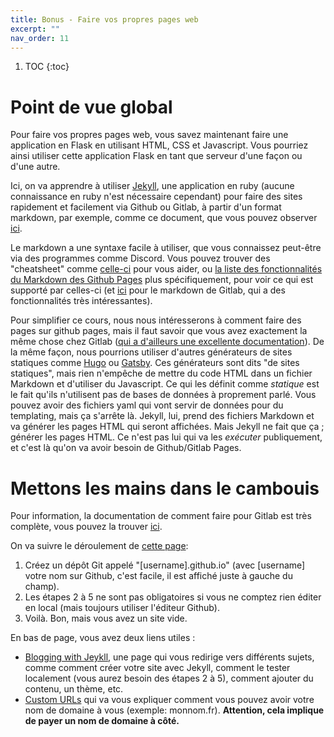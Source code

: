 ```yaml
---
title: Bonus - Faire vos propres pages web
excerpt: ""
nav_order: 11
---
```



1. TOC
{:toc}

# Point de vue global

Pour faire vos propres pages web, vous savez maintenant faire une
application en Flask en utilisant HTML, CSS et Javascript. Vous
pourriez ainsi utiliser cette application Flask en tant que serveur
d'une façon ou d'une autre.

Ici, on va apprendre à utiliser [Jekyll](https://jekyllrb.com/), une
application en ruby (aucune connaissance en ruby n'est nécessaire
cependant) pour faire des sites rapidement et facilement via Github ou
Gitlab, à partir d'un format markdown, par exemple, comme ce document,
que vous pouvez observer
[ici](https://github.com/Marie-Donnie/ue_web/blob/gh-pages/bonus_pages.md).


Le markdown a une syntaxe facile à utiliser, que vous connaissez
peut-être via des programmes comme Discord. Vous pouvez trouver des
"cheatsheet"
comme
[celle-ci](https://github.com/adam-p/markdown-here/wiki/Markdown-Cheatsheet) pour
vous aider,
ou
[la liste des fonctionnalités du Markdown des Github Pages](https://www.markdownguide.org/tools/github-pages/) plus
spécifiquement, pour voir ce qui est supporté par celles-ci
(et [ici](https://docs.gitlab.com/ee/user/markdown.html) pour le
markdown de Gitlab, qui a des fonctionnalités très intéressantes).

Pour simplifier ce cours, nous nous intéresserons à comment faire des
pages sur github pages, mais il faut savoir que vous avez exactement
la même chose chez Gitlab
([qui a d'ailleurs une excellente documentation](https://docs.gitlab.com/ee/user/project/pages/)). De
la même façon, nous pourrions utiliser d'autres générateurs de sites
statiques comme [Hugo](https://gohugo.io/)
ou [Gatsby](https://www.gatsbyjs.com/). Ces générateurs sont dits "de
sites statiques", mais rien n'empêche de mettre du code HTML dans un
fichier Markdown et d'utiliser du Javascript. Ce qui les définit comme
*statique* est le fait qu'ils n'utilisent pas de bases de données à
proprement parlé. Vous pouvez avoir des fichiers yaml qui vont servir
de données pour du templating, mais ça s'arrête là. Jekyll, lui, prend
des fichiers Markdown et va générer les pages HTML qui seront
affichées. Mais Jekyll ne fait que ça ; générer les pages HTML. Ce
n'est pas lui qui va les *exécuter* publiquement, et c'est là qu'on va
avoir besoin de Github/Gitlab Pages.


# Mettons les mains dans le cambouis

Pour information, la documentation de comment faire pour Gitlab est
très complète, vous pouvez la
trouver [ici](https://docs.gitlab.com/ee/user/project/pages/).


On va suivre le déroulement de [cette page](https://pages.github.com/):
1. Créez un dépôt Git appelé "[username].github.io" (avec [username] votre nom sur Github, c'est facile, il est affiché juste à gauche du champ).
2. Les étapes 2 à 5 ne sont pas obligatoires si
vous ne comptez rien éditer en local (mais toujours utiliser l'éditeur
Github).
3. Voilà. Bon, mais vous avez un site vide.

En bas de page, vous avez deux liens utiles :
- [Blogging with Jeykll](https://docs.github.com/en/pages/setting-up-a-github-pages-site-with-jekyll), une page qui vous redirige vers différents sujets, comme comment créer votre site avec Jekyll, comment le tester localement (vous aurez besoin des étapes 2 à 5), comment ajouter du contenu, un thème, etc.
- [Custom URLs](https://docs.github.com/en/pages/configuring-a-custom-domain-for-your-github-pages-site) qui
  va vous expliquer comment vous pouvez avoir votre nom de domaine à
  vous (exemple: monnom.fr). **Attention, cela implique de payer un nom
  de domaine à côté.**
